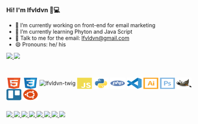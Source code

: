 ### Hi! I'm lfvldvn 👋💻

- 🔭 I’m currently working on front-end for email marketing
- 🌱 I’m currently learning Phyton and Java Script
- 📧 Talk to me for the email: lfvldvn@gmail.com 
- 😄 Pronouns: he/ his

<!-- stats & langs -->
<div style="display: inline-block;">
	<a href="https://github.com/lfvldvn" target="_blank">
		<img src="https://github-readme-stats.vercel.app/api?username=lfvldvn&show_icons=true&theme=white&include_all_comits=true&count_private=true" height="130em" />
		<img src="https://github-readme-stats.vercel.app/api/top-langs/?username=lfvldvn&layout=compact&langs_count-16&theme=dark" height="130em" />
	</a>
</div>

##


<!-- dev icons -->
<div style="display: inline-block;"><br>
	<img src="https://raw.githubusercontent.com/devicons/devicon/9f4f5cdb393299a81125eb5127929ea7bfe42889/icons/html5/html5-original.svg" width="40" height="30" align="center" alt="lfvldvn-HTML" />
	<img src="https://raw.githubusercontent.com/devicons/devicon/9f4f5cdb393299a81125eb5127929ea7bfe42889/icons/css3/css3-original.svg" width="40" height="30" align="center" alt="lfvldvn-CSS" />
	<img src="https://www.drupal.org/files/project-images/twig_1.png" width="20" height="30" align="center" alt="lfvldvn-twig" />
	<img src="https://raw.githubusercontent.com/devicons/devicon/9f4f5cdb393299a81125eb5127929ea7bfe42889/icons/javascript/javascript-plain.svg" width="40" height="30" align="center" alt="lfvldvn-js" />	
	<img src="https://raw.githubusercontent.com/devicons/devicon/9f4f5cdb393299a81125eb5127929ea7bfe42889/icons/python/python-original.svg" width="40" height="30" align="center" alt="lfvldvn-phyton" />
	<img src="https://raw.githubusercontent.com/devicons/devicon/9f4f5cdb393299a81125eb5127929ea7bfe42889/icons/php/php-plain.svg" width="40" height="30" align="center" alt="lfvldvn-php" />
	<img src="https://raw.githubusercontent.com/devicons/devicon/9f4f5cdb393299a81125eb5127929ea7bfe42889/icons/vscode/vscode-original.svg" width="40" height="30" align="center" alt="lfvldvn-vscode" />
	<img src="https://raw.githubusercontent.com/devicons/devicon/9f4f5cdb393299a81125eb5127929ea7bfe42889/icons/illustrator/illustrator-line.svg" width="40" height="30" align="center" alt="lfvldvn-illustrator" />
	<img src="https://raw.githubusercontent.com/devicons/devicon/9f4f5cdb393299a81125eb5127929ea7bfe42889/icons/photoshop/photoshop-line.svg" width="40" height="30" align="center" alt="lfvldvn-photoshop" />
	<img src="https://raw.githubusercontent.com/devicons/devicon/9f4f5cdb393299a81125eb5127929ea7bfe42889/icons/gimp/gimp-original.svg" width="40" height="30" align="center" alt="lfvldvn-gimp" />
	<img src="https://raw.githubusercontent.com/devicons/devicon/9f4f5cdb393299a81125eb5127929ea7bfe42889/icons/trello/trello-plain.svg" width="40" height="30" align="center" alt="lfvldvn-trello" />
	<img src="https://raw.githubusercontent.com/devicons/devicon/9f4f5cdb393299a81125eb5127929ea7bfe42889/icons/ubuntu/ubuntu-plain.svg" width="40" height="30" align="center" alt="lfvldvn-ubuntu" />
</div>

##

<!-- social media -->
<div>
	<!-- linkedin -->
	<a href="" target="_blank">
		<img src="https://img.shields.io/badge/LinkedIn-0077B5?style=for-the-badge&logo=linkedin&logoColor=white">
	</a>
	<!-- instagram -->
	<a href="" target="_blank">
		<img src="https://img.shields.io/badge/Instagram-E4405F?style=for-the-badge&logo=instagram&logoColor=white">
	</a>
	<!-- facebook -->
	<a href="" target="_blank">
		<img src="https://img.shields.io/badge/Facebook-1877F2?style=for-the-badge&logo=facebook&logoColor=white">
	</a>
	<!-- twitter -->
	<a href="" target="_blank">
		<img src="https://img.shields.io/badge/Twitter-1DA1F2?style=for-the-badge&logo=twitter&logoColor=white">
	</a>
	<!-- youtube -->
	<a href="" target="_blank">
		<img src="https://img.shields.io/badge/YouTube-FF0000?style=for-the-badge&logo=youtube&logoColor=white">
	</a>
	<!-- twitch -->
	<a href="" target="_blank">
		<img src="https://img.shields.io/badge/Twitch-9146FF?style=for-the-badge&logo=twitch&logoColor=white">
	</a>
	<!-- discord -->
	<a href="" target="_blank">
		<img src="https://img.shields.io/badge/Discord-7289DA?style=for-the-badge&logo=discord&logoColor=white">
	</a>
	<!-- whats -->
	<a href="" target="_blank">
		<img src="https://img.shields.io/badge/WhatsApp-25D366?style=for-the-badge&logo=whatsapp&logoColor=white">
	</a>
</div>

##

